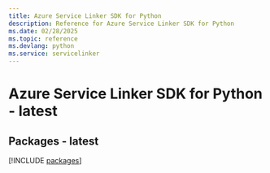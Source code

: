 ```yaml
---
title: Azure Service Linker SDK for Python
description: Reference for Azure Service Linker SDK for Python
ms.date: 02/28/2025
ms.topic: reference
ms.devlang: python
ms.service: servicelinker
---
```

# Azure Service Linker SDK for Python - latest
## Packages - latest
[!INCLUDE [packages](service-linker-index.md)]